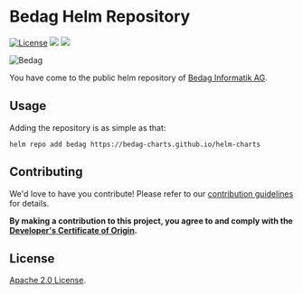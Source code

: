 # Bedag Helm Repository

[![License](https://img.shields.io/badge/License-Apache%202.0-blue.svg)](https://opensource.org/licenses/Apache-2.0)
[![](https://github.com/bedag/helm-charts/workflows/Helm%20Chart%20Release/badge.svg?branch=master)](https://github.com/bedag/helm-charts/actions)
[![](https://github.com/bedag/helm-charts/workflows/Helm%20Chart%20Linting%20and%20Testing/badge.svg?branch=master)](https://github.com/bedag/helm-charts/actions)

![Bedag](https://www.bedag.ch/wGlobal/wGlobal/layout/images/logo.svg)

You have come to the public helm repository of [Bedag Informatik AG](https://www.bedag.ch/de/). 

## Usage

Adding the repository is as simple as that:

```
helm repo add bedag https://bedag-charts.github.io/helm-charts
```

## Contributing

We'd love to have you contribute! Please refer to our [contribution guidelines](CONTRIBUTING.md) for details.

**By making a contribution to this project, you agree to and comply with the
[Developer's Certificate of Origin](./DCO).**

## License

[Apache 2.0 License](./LICENSE).
